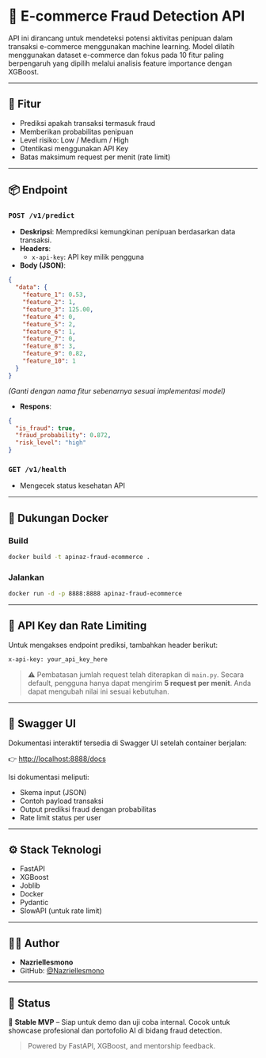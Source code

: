 # 🛒 E-commerce Fraud Detection API

API ini dirancang untuk mendeteksi potensi aktivitas penipuan dalam transaksi e-commerce menggunakan machine learning. Model dilatih menggunakan dataset e-commerce dan fokus pada 10 fitur paling berpengaruh yang dipilih melalui analisis feature importance dengan XGBoost.

---

## 🚀 Fitur
- Prediksi apakah transaksi termasuk fraud
- Memberikan probabilitas penipuan
- Level risiko: Low / Medium / High
- Otentikasi menggunakan API Key
- Batas maksimum request per menit (rate limit)

---

## 📦 Endpoint

### `POST /v1/predict`
- **Deskripsi**: Memprediksi kemungkinan penipuan berdasarkan data transaksi.
- **Headers**:
  - `x-api-key`: API key milik pengguna
- **Body (JSON)**:
```json
{
  "data": {
    "feature_1": 0.53,
    "feature_2": 1,
    "feature_3": 125.00,
    "feature_4": 0,
    "feature_5": 2,
    "feature_6": 1,
    "feature_7": 0,
    "feature_8": 3,
    "feature_9": 0.82,
    "feature_10": 1
  }
}
```
*(Ganti dengan nama fitur sebenarnya sesuai implementasi model)*

- **Respons**:
```json
{
  "is_fraud": true,
  "fraud_probability": 0.872,
  "risk_level": "high"
}
```

### `GET /v1/health`
- Mengecek status kesehatan API

---

## 🐳 Dukungan Docker
### Build
```bash
docker build -t apinaz-fraud-ecommerce .
```

### Jalankan
```bash
docker run -d -p 8888:8888 apinaz-fraud-ecommerce
```

---

## 🔐 API Key dan Rate Limiting
Untuk mengakses endpoint prediksi, tambahkan header berikut:
```bash
x-api-key: your_api_key_here
```

> ⚠️ Pembatasan jumlah request telah diterapkan di `main.py`. Secara default, pengguna hanya dapat mengirim **5 request per menit**. Anda dapat mengubah nilai ini sesuai kebutuhan.

---

## 🧪 Swagger UI

Dokumentasi interaktif tersedia di Swagger UI setelah container berjalan:

👉 [http://localhost:8888/docs](http://localhost:8888/docs)

Isi dokumentasi meliputi:
- Skema input (JSON)
- Contoh payload transaksi
- Output prediksi fraud dengan probabilitas
- Rate limit status per user

---

## ⚙️ Stack Teknologi
- FastAPI
- XGBoost
- Joblib
- Docker
- Pydantic
- SlowAPI (untuk rate limit)

---

## 👨‍💻 Author
- **Nazriellesmono**
- GitHub: [@Nazriellesmono](https://github.com/Nazriellesmono)

---

## 📌 Status
🚀 **Stable MVP** – Siap untuk demo dan uji coba internal. Cocok untuk showcase profesional dan portofolio AI di bidang fraud detection.

> Powered by FastAPI, XGBoost, and mentorship feedback.
